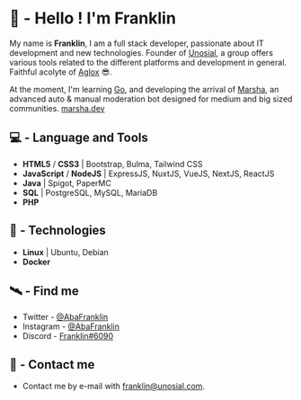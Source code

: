 # 🐢 - Hello ! I'm Franklin

My name is **Franklin**, I am a full stack developer, passionate about IT development and new technologies. Founder of [Unosial](https://github.com/Unosial), a group offers various tools related to the different platforms and development in general. Faithful acolyte of [Aglox](https://github.com/Aglox) 😎.

At the moment, I'm learning [Go](https://golang.org/), and developing the arrival of [Marsha](https://marsha.dev/), an advanced auto & manual moderation 
bot designed for medium and big sized communities. [marsha.dev](https://marsha.dev/) 



## 💻 - Language and Tools
- **HTML5** / **CSS3** | Bootstrap, Bulma, Tailwind CSS
- **JavaScript** / **NodeJS** | ExpressJS, NuxtJS, VueJS, NextJS, ReactJS
- **Java** | Spigot, PaperMC
- **SQL** | PostgreSQL, MySQL, MariaDB
- **PHP**

## 🚀 - Technologies
- **Linux** | Ubuntu, Debian
- **Docker**

## 🛰️ - Find me

 - Twitter - [@AbaFranklin](https://twitter.com/AbaFranklin)
 - Instagram - [@AbaFranklin](https://instagram.com/AbaFranklin)
 - Discord -  [Franklin#6090](https://discord.bio/p/franklin)
 
## 📡 - Contact me
 - Contact me by e-mail with [franklin@unosial.com](franklin@unosial.com).
